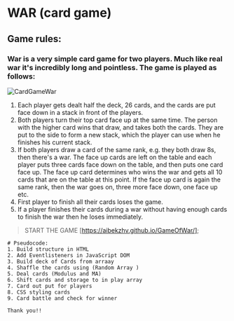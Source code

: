 # WAR (card game)

## Game rules:

### War is a very simple card game for two players. Much like real war it's incredibly long and pointless. The game is played as follows:

![CardGameWar](https://i.imgur.com/4fXLjFt.png)

1. Each player gets dealt half the deck, 26 cards, and the cards are put face down in a stack in front of the players.
2. Both players turn their top card face up at the same time. The person with the higher card wins that draw, and takes both the cards. They are put to the side to form a new stack, which the player can use when he finishes his current stack.
3. If both players draw a card of the same rank, e.g. they both draw 8s, then there's a war. The face up cards are left on the table and each player puts three cards face down on the table, and then puts one card face up. The face up card determines who wins the war and gets all 10 cards that are on the table at this point. If the face up card is again the same rank, then the war goes on, three more face down, one face up etc.
4. First player to finish all their cards loses the game.
5. If a player finishes their cards during a war without having enough cards to finish the war then he loses immediately.

> START THE GAME [https://aibekzhv.github.io/GameOfWar/];

```
# Pseudocode:
1. Build structure in HTML
2. Add Eventlisteners in JavaScript DOM
3. Build deck of Cards from arraay
4. Shaffle the cards using (Random Array )
5. Deal cards (Modulus and MA)
6. Shift cards and storage to in play array
7. Card out put for players
8. CSS styling cards
9. Card battle and check for winner

```

```
Thank you!!

```